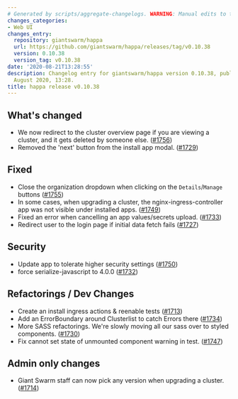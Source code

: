```yaml
---
# Generated by scripts/aggregate-changelogs. WARNING: Manual edits to this files will be overwritten.
changes_categories:
- Web UI
changes_entry:
  repository: giantswarm/happa
  url: https://github.com/giantswarm/happa/releases/tag/v0.10.38
  version: 0.10.38
  version_tag: v0.10.38
date: '2020-08-21T13:28:55'
description: Changelog entry for giantswarm/happa version 0.10.38, published on 21
  August 2020, 13:28.
title: happa release v0.10.38
---
```


## What's changed

- We now redirect to the cluster overview page if you are viewing a cluster, and it gets deleted by someone else. ([#1756](https://github.com/giantswarm/happa/pull/1756))
- Removed the 'next' button from the install app modal. ([#1729](https://github.com/giantswarm/happa/pull/1729))

## Fixed

- Close the organization dropdown when clicking on the `Details`/`Manage` buttons ([#1755](https://github.com/giantswarm/happa/pull/1755))
- In some cases, when upgrading a cluster, the nginx-ingress-controller app was not visible under installed apps. ([#1749](https://github.com/giantswarm/happa/pull/1749))
- Fixed an error when cancelling an app values/secrets upload. ([#1733](https://github.com/giantswarm/happa/pull/1733))
- Redirect user to the login page if initial data fetch fails ([#1727](https://github.com/giantswarm/happa/pull/1727))

## Security

- Update app to tolerate higher security settings ([#1750](https://github.com/giantswarm/happa/pull/1750))
- force serialize-javascript to 4.0.0 ([#1732](https://github.com/giantswarm/happa/pull/1732))

## Refactorings / Dev Changes

- Create an install ingress actions & reenable tests ([#1713](https://github.com/giantswarm/happa/pull/1713))
- Add an ErrorBoundary around Clusterlist to catch Errors there ([#1734](https://github.com/giantswarm/happa/pull/1734))
- More SASS refactorings. We're slowly moving all our sass over to styled components. ([#1730](https://github.com/giantswarm/happa/pull/1730))
- Fix cannot set state of unmounted component warning in test. ([#1747](https://github.com/giantswarm/happa/pull/1747))

## Admin only changes

- Giant Swarm staff can now pick any version when upgrading a cluster. ([#1714](https://github.com/giantswarm/happa/pull/1714))
